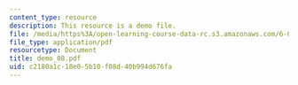 ```yaml
---
content_type: resource
description: This resource is a demo file.
file: /media/https%3A/open-learning-course-data-rc.s3.amazonaws.com/6-002-circuits-and-electronics-spring-2007/c2180a1c18e05b10f08d40b994d676fa_demo_08.pdf
file_type: application/pdf
resourcetype: Document
title: demo_08.pdf
uid: c2180a1c-18e0-5b10-f08d-40b994d676fa
---
```

